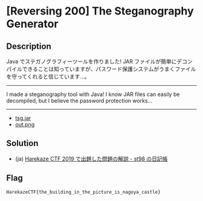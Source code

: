 # [Reversing 200] The Steganography Generator
## Description
Java でステガノグラフィーツールを作りました!
JAR ファイルが簡単にデコンパイルできることは知っていますが、パスワード保護システムがうまくファイルを守ってくれると信じています…。

---

I made a steganography tool with Java!
I know JAR files can easily be decompiled, but I believe the password protection works...

---

- [tsg.jar](attachments/tsg.jar)
- [out.png](attachments/out.png)

## Solution
- (ja) [Harekaze CTF 2019 で出題した問題の解説 - st98 の日記帳](https://st98.github.io/diary/posts/2019-05-21-harekaze-ctf-2019.html#reversing-200-the-steganography-generator)

## Flag
```
HarekazeCTF{the_building_in_the_picture_is_nagoya_castle}
```